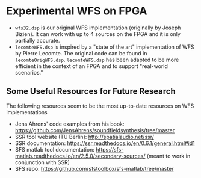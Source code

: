 # Experimental WFS on FPGA

* `wfs32.dsp` is our original WFS implementation (originally by Joseph Bizien). It can work with up to 4 sources on the FPGA and it is only partially accurate.
* `lecomteWFS.dsp` is inspired by a "state of the art" implementation of WFS by Pierre Lecomte. The original code can be found in `lecomteOrigWFS.dsp`. `lecomteWFS.dsp` has been adapted to be more efficient in the context of an FPGA and to support "real-world scenarios."

## Some Useful Resources for Future Research

The following resources seem to be the most up-to-date resources on WFS implementations

* Jens Ahrens' code examples from his book: <https://github.com/JensAhrens/soundfieldsynthesis/tree/master>
* SSR tool website (TU Berlin): <http://spatialaudio.net/ssr/>
* SSR documentation: <https://ssr.readthedocs.io/en/0.6.1/general.html#id1>
* SFS matlab tool documentation: <https://sfs-matlab.readthedocs.io/en/2.5.0/secondary-sources/> (meant to work in conjunction with SSR)
* SFS repo: <https://github.com/sfstoolbox/sfs-matlab/tree/master>


